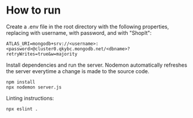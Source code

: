 # How to run

Create a .env file in the root directory with the following properties, replacing <username> with username, <password> with password, and <dbname> with "ShopIt":
```
ATLAS_URI=mongodb+srv://<username>:<password>@cluster0.qkybc.mongodb.net/<dbname>?retryWrites=true&w=majority
```

Install dependencies and run the server. Nodemon automatically refreshes the server everytime a change is made to the source code.
```
npm install
npx nodemon server.js
```

Linting instructions:
```
npx eslint .
```
